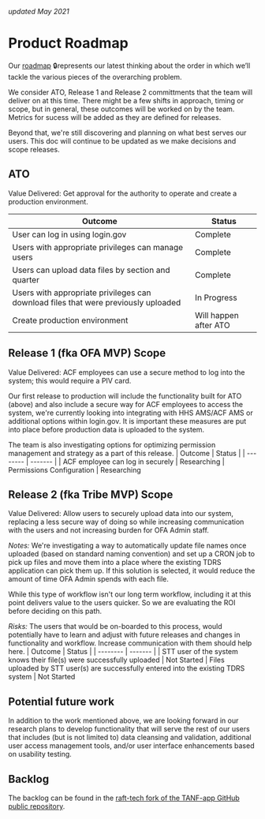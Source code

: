 _updated May 2021_
# Product Roadmap
Our [roadmap](https://app.mural.co/t/officeoffamilyassistance2744/m/officeoffamilyassistance2744/1617994644349/6047bad9ed365b22986e52f5d9f01aac32286ae9) :lock:represents our latest thinking about the order in which we’ll tackle the various pieces of the overarching problem.

We consider ATO, Release 1 and Release 2 committments that the team will deliver on at this time. There might be a few shifts in approach, timing or scope, but in general, these outcomes will be worked on by the team. Metrics for sucess will be added as they are defined for releases.

Beyond that, we're still discovering and planning on what best serves our users. This doc will continue to be updated as we make decisions and scope releases. 

## ATO  
Value Delivered: Get approval for the authority to operate and create a production environment. 

| Outcome | Status | 
| -------- | ------- | 
| User can log in using login.gov | Complete
| Users with appropriate privileges can manage users | Complete
| Users can upload data files by section and quarter | Complete
| Users with appropriate privileges can download files that were previously uploaded     | In Progress
|Create production environment | Will happen after ATO

## Release 1 (fka OFA MVP) Scope
Value Delivered: ACF employees can use a secure method to log into the system; this would require a PIV card.

Our first release to production will include the functionality built for ATO (above) and also include a secure way for ACF employees to access the system, we're currently looking into integrating with HHS AMS/ACF AMS or additional options within login.gov. It is important these measures are put into place before production data is uploaded to the system.

The team is also investigating options for optimizing permission management and strategy as a part of this release. 
| Outcome | Status | 
| -------- | ------- | 
| ACF employee can log in securely | Researching
| Permissions Configuration | Researching


## Release 2 (fka Tribe MVP) Scope

Value Delivered: Allow users to securely upload data into our system, replacing a less secure way of doing so while increasing communication with the users and not increasing burden for OFA Admin staff.

_Notes:_ We're investigating a way to automatically update file names once uploaded (based on standard naming convention) and set up a CRON job to pick up files and move them into a place where the existing TDRS application can pick them up. If this solution is selected, it would reduce the amount of time OFA Admin spends with each file. 

While this type of workflow isn't our long term workflow, including it at this point delivers value to the users quicker. So we are evaluating the ROI before deciding on this path.

_Risks:_ The users that would be on-boarded to this process, would potentially have to learn and adjust with future releases and changes in functionality and workflow. Increase communication with them should help here.
| Outcome | Status | 
| -------- | ------- | 
| STT user of the system knows their file(s) were successfully uploaded | Not Started
| Files uploaded by STT user(s) are successfully entered into the existing TDRS system | Not Started

## Potential future work
In addition to the work mentioned above, we are looking forward in our research plans to develop functionality that will serve the rest of our users that includes (but is not limited to) data cleansing and validation, additional user access management tools, and/or user interface enhancements based on usability testing. 
## Backlog
The backlog can be found in the [raft-tech fork of the TANF-app GitHub public repository](https://github.com/raft-tech/TANF-app/issues).
